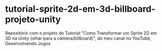 # tutorial-sprite-2d-em-3d-billboard-projeto-unity
 Repositório com o projeto do Tutorial "Como Transformar um Sprite 2D em 3D na Unity (olhar para a câmera/billboard)", do meu canal no YouTube, Desenvolvendo Jogos

